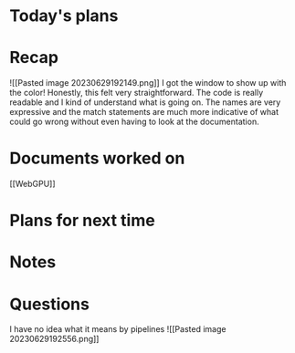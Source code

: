# Today's plans
# Recap
![[Pasted image 20230629192149.png]]
I got the window to show up with the color! Honestly, this felt very straightforward. The code is really readable and I kind of understand what is going on. The names are very expressive and the match statements are much more indicative of what could go wrong without even having to look at the documentation. 
# Documents worked on
[[WebGPU]]

# Plans for next time
# Notes
# Questions
I have no idea what it means by pipelines
![[Pasted image 20230629192556.png]]



